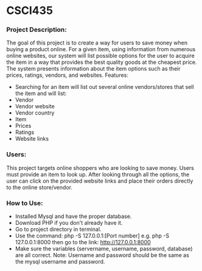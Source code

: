 # CSCI435

### Project Description:

The goal of this project is to create a way for users to save money when buying a product online. For a given item, using information from numerous online websites, our system will list possible options for the user to acquire the item in a way that provides the best quality goods at the cheapest price. The system presents information about the item options such as their prices, ratings, vendors, and websites.
Features:

- Searching for an item will list out several online vendors/stores that sell the item and will list:
- Vendor
- Vendor website
- Vendor country
- Item
- Prices
- Ratings
- Website links

### Users:

This project targets online shoppers who are looking to save money. Users must provide an item to look up. After looking through all the options, the user can click on the provided website links and place their orders directly to the online store/vendor.


### How to Use:
- Installed Mysql and have the proper database.
- Download PHP if you don't already have it.
- Go to project directory in terminal.
- Use the command: php -S 127.0.0.1:[Port number] e.g. php -S 127.0.0.1:8000 then go to the link: http://127.0.0.1:8000
- Make sure the variables (servername, username, password, database) are all correct. Note: Username and password should be the same as the mysql username and password.


